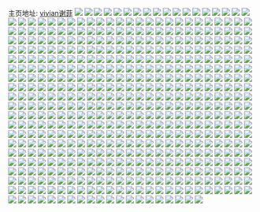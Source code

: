 主页地址: [vivian谢菲](https://weibo.com/u/1768147232) 
![](https://wx4.sinaimg.cn/mw2000/6963c920ly1h9ltvi2btfj22c02l6x6q.jpg) 
![](https://wx4.sinaimg.cn/mw2000/6963c920ly1h9ltvgjya7j22c02c01kz.jpg) 
![](https://wx4.sinaimg.cn/mw2000/6963c920ly1h9kota6evtj21o027znpe.jpg) 
![](https://wx4.sinaimg.cn/mw2000/6963c920ly1h9kotvakqnj227w27w1ky.jpg) 
![](https://wx4.sinaimg.cn/mw2000/6963c920ly1h9kotlolnrj21me25vkjm.jpg) 
![](https://wx4.sinaimg.cn/mw2000/6963c920ly1h9kou3wlssj22c0340npe.jpg) 
![](https://wx4.sinaimg.cn/mw2000/6963c920ly1h9kot5u2n7j21o027zhdu.jpg) 
![](https://wx4.sinaimg.cn/mw2000/6963c920ly1h9kou2mlwbj20wi16kx6p.jpg) 
![](https://wx4.sinaimg.cn/mw2000/6963c920ly1h9jjty218bj2280280npf.jpg) 
![](https://wx4.sinaimg.cn/mw2000/6963c920ly1h9jju2vnmxj22802801kz.jpg) 
![](https://wx4.sinaimg.cn/mw2000/6963c920ly1h9gd6917wij21o0280npd.jpg) 
![](https://wx4.sinaimg.cn/mw2000/6963c920ly1h9gd6f0slvj2340340x6q.jpg) 
![](https://wx4.sinaimg.cn/mw2000/6963c920ly1h9gd5q8z82j21s035su10.jpg) 
![](https://wx4.sinaimg.cn/mw2000/6963c920ly1h87t7ij25vj21o01o04qq.jpg) 
![](https://wx4.sinaimg.cn/mw2000/6963c920ly1h877b9wvaxj21o02804qr.jpg) 
![](https://wx4.sinaimg.cn/mw2000/6963c920ly1h877bb6d9vj21o01o04qq.jpg) 
![](https://wx4.sinaimg.cn/mw2000/6963c920ly1h87790lf2aj21o0280x6q.jpg) 
![](https://wx4.sinaimg.cn/mw2000/6963c920ly1h877b81addj21o0280qv6.jpg) 
![](https://wx4.sinaimg.cn/mw2000/6963c920ly1h87774v87tj22c02wsnpd.jpg) 
![](https://wx4.sinaimg.cn/mw2000/6963c920ly1h877772tqvj221x2qkx6r.jpg) 
![](https://wx4.sinaimg.cn/mw2000/6963c920ly1h7ywwv225ej22b432thdx.jpg) 
![](https://wx4.sinaimg.cn/mw2000/6963c920ly1h7ywwnivhcj23402c0qv5.jpg) 
![](https://wx4.sinaimg.cn/mw2000/6963c920ly1h7ywwmgf4gj21nt27snpe.jpg) 
![](https://wx4.sinaimg.cn/mw2000/6963c920ly1h7yww69jemj21o0280e82.jpg) 
![](https://wx4.sinaimg.cn/mw2000/6963c920ly1h7z2cg1vdmj21jo234hdu.jpg) 
![](https://wx4.sinaimg.cn/mw2000/6963c920ly1h7ywwy8rkjj22c0340b2d.jpg) 
![](https://wx4.sinaimg.cn/mw2000/6963c920ly1h7xoj4241cj22c0340kjo.jpg) 
![](https://wx4.sinaimg.cn/mw2000/6963c920ly1h7xoj9vbbpj215r15r7wh.jpg) 
![](https://wx4.sinaimg.cn/mw2000/6963c920ly1h7xoitg8jzj224836ce82.jpg) 
![](https://wx4.sinaimg.cn/mw2000/6963c920ly1h7pjbr5ahbj22c0340x6r.jpg) 
![](https://wx4.sinaimg.cn/mw2000/6963c920ly1h7pjbvp5eyj21o0280e82.jpg) 
![](https://wx4.sinaimg.cn/mw2000/6963c920ly1h7pjc6k80qj22c0340x6q.jpg) 
![](https://wx4.sinaimg.cn/mw2000/6963c920ly1h7pjbpqyyij21o0280npe.jpg) 
![](https://wx4.sinaimg.cn/mw2000/6963c920ly1h7pjbt5cmmj21h41ytkjm.jpg) 
![](https://wx4.sinaimg.cn/mw2000/6963c920ly1h7pjc4kwq4j21o0280npe.jpg) 
![](https://wx4.sinaimg.cn/mw2000/6963c920ly1h7p7qv3jp0j22c03401l4.jpg) 
![](https://wx4.sinaimg.cn/mw2000/6963c920ly1h7kzpdvpehj21ig2214qr.jpg) 
![](https://wx4.sinaimg.cn/mw2000/6963c920ly1h7kzp7ojp3j21o02801kz.jpg) 
![](https://wx4.sinaimg.cn/mw2000/6963c920ly1h7kzplx97xj22c03407wl.jpg) 
![](https://wx4.sinaimg.cn/mw2000/6963c920ly1h7dwhyfx8qj22c0340qv5.jpg) 
![](https://wx4.sinaimg.cn/mw2000/6963c920ly1h7bswo14b4j21o02i0e83.jpg) 
![](https://wx4.sinaimg.cn/mw2000/6963c920ly1h7bswv14ovj23403407ik.jpg) 
![](https://wx4.sinaimg.cn/mw2000/6963c920ly1h7bswisyqrj21o02i0qv7.jpg) 
![](https://wx4.sinaimg.cn/mw2000/6963c920ly1h7a9txv4wgj21o02i01ky.jpg) 
![](https://wx4.sinaimg.cn/mw2000/6963c920ly1h6wxjtddnlj222h2rbu10.jpg) 
![](https://wx4.sinaimg.cn/mw2000/6963c920ly1h6u8ehoyouj22c0340b2c.jpg) 
![](https://wx4.sinaimg.cn/mw2000/6963c920ly1h6pjp2towcj20wi16ggph.jpg) 
![](https://wx4.sinaimg.cn/mw2000/6963c920ly1h6oekymf5fj21o02807wi.jpg) 
![](https://wx4.sinaimg.cn/mw2000/6963c920ly1h6nceeowamj21o02804iu.jpg) 
![](https://wx4.sinaimg.cn/mw2000/6963c920ly1h6dx18dyemj21x21x2kjm.jpg) 
![](https://wx4.sinaimg.cn/mw2000/6963c920ly1h6d3csn59gj21o02i0x6q.jpg) 
![](https://wx4.sinaimg.cn/mw2000/6963c920ly1h6d3cxspwjj21o0280kjm.jpg) 
![](https://wx4.sinaimg.cn/mw2000/6963c920ly1h6d3cixmwnj21z51z5hdu.jpg) 
![](https://wx4.sinaimg.cn/mw2000/6963c920ly1h63i3ulnw5j21pc1pc4qr.jpg) 
![](https://wx4.sinaimg.cn/mw2000/6963c920ly1h61mhsjll3j22c02c04qr.jpg) 
![](https://wx4.sinaimg.cn/mw2000/6963c920ly1h61mhu4h45j20wi0wbq9n.jpg) 
![](https://wx4.sinaimg.cn/mw2000/6963c920ly1h5tbk16k48j2340340kjm.jpg) 
![](https://wx4.sinaimg.cn/mw2000/6963c920ly1h5q5xona2yj22c02c0x6p.jpg) 
![](https://wx4.sinaimg.cn/mw2000/6963c920ly1h5oiullvrhj223r23rkjl.jpg) 
![](https://wx4.sinaimg.cn/mw2000/6963c920ly1h5llgdev6pj22xj2xj4qr.jpg) 
![](https://wx4.sinaimg.cn/mw2000/6963c920ly1h5ccv2fmkkj21711714qp.jpg) 
![](https://wx4.sinaimg.cn/mw2000/6963c920ly1h5ccdwb5rsj21ku1ku1kx.jpg) 
![](https://wx4.sinaimg.cn/mw2000/6963c920ly1h5ccdwni6rj212t12t794.jpg) 
![](https://wx4.sinaimg.cn/mw2000/6963c920ly1h5ccdvjxw6j21lf1lfb29.jpg) 
![](https://wx4.sinaimg.cn/mw2000/6963c920ly1h551zhu67vj22os2os4qr.jpg) 
![](https://wx4.sinaimg.cn/mw2000/6963c920ly1h551zrowthj23403404qr.jpg) 
![](https://wx4.sinaimg.cn/mw2000/6963c920ly1h551zjb4aij232k32knpd.jpg) 
![](https://wx4.sinaimg.cn/mw2000/6963c920ly1h5520binvjj2340340hdv.jpg) 
![](https://wx4.sinaimg.cn/mw2000/6963c920ly1h551znckz3j2340340qv7.jpg) 
![](https://wx4.sinaimg.cn/mw2000/6963c920ly1h55205fjggj23403401kz.jpg) 
![](https://wx4.sinaimg.cn/mw2000/6963c920ly1h53u8n95xaj232h32h4qq.jpg) 
![](https://wx4.sinaimg.cn/mw2000/6963c920ly1h4y5z3dzf4j22c02c07wh.jpg) 
![](https://wx4.sinaimg.cn/mw2000/6963c920ly1h4y5z2rhz5j22um2umhdt.jpg) 
![](https://wx4.sinaimg.cn/mw2000/6963c920ly1h4y5z3y5rkj229v29v1kx.jpg) 
![](https://wx4.sinaimg.cn/mw2000/6963c920ly1h4y0rc983bj22c02c0u0x.jpg) 
![](https://wx4.sinaimg.cn/mw2000/6963c920ly1h4y0r1bxdcj21901o0h8t.jpg) 
![](https://wx4.sinaimg.cn/mw2000/6963c920ly1h4wyax7xiaj232m32mkjo.jpg) 
![](https://wx4.sinaimg.cn/mw2000/6963c920ly1h4sp1g0q7vj2340340hdu.jpg) 
![](https://wx4.sinaimg.cn/mw2000/6963c920ly1h4qw9k33hgj20wi16ne81.jpg) 
![](https://wx4.sinaimg.cn/mw2000/6963c920ly1h4nla97npnj21o0280b2b.jpg) 
![](https://wx4.sinaimg.cn/mw2000/6963c920ly1h4nlaawg4bj22c52c5npe.jpg) 
![](https://wx4.sinaimg.cn/mw2000/6963c920ly1h4mwkunptbj21o0280e82.jpg) 
![](https://wx4.sinaimg.cn/mw2000/6963c920ly1h4mwkwd2j9j21o0280qv6.jpg) 
![](https://wx4.sinaimg.cn/mw2000/6963c920ly1h4mwktc7plj21o0280qv5.jpg) 
![](https://wx4.sinaimg.cn/mw2000/6963c920ly1h4mwl1c8mgj23402c01kz.jpg) 
![](https://wx4.sinaimg.cn/mw2000/6963c920ly1h4mwl2shm2j22c0340kjn.jpg) 
![](https://wx4.sinaimg.cn/mw2000/6963c920ly1h4mwkxh4iij23402c07wk.jpg) 
![](https://wx4.sinaimg.cn/mw2000/6963c920ly1h4mwl0eig5j21km23g4qp.jpg) 
![](https://wx4.sinaimg.cn/mw2000/6963c920ly1h4mwkyzgb0j21nj27eqv6.jpg) 
![](https://wx4.sinaimg.cn/mw2000/6963c920ly1h4mwl557srj21o026iqv5.jpg) 
![](https://wx4.sinaimg.cn/mw2000/6963c920ly1h4j3dldhk1j21o0280x6p.jpg) 
![](https://wx4.sinaimg.cn/mw2000/6963c920ly1h4gt6i7cwwj21o0280kjl.jpg) 
![](https://wx4.sinaimg.cn/mw2000/6963c920ly1h4fz81xkasj2280280kjl.jpg) 
![](https://wx4.sinaimg.cn/mw2000/6963c920ly1h4fe7c0m4oj22wn2wn1l0.jpg) 
![](https://wx4.sinaimg.cn/mw2000/6963c920ly1h4ceb34zq2j21o02804qr.jpg) 
![](https://wx4.sinaimg.cn/mw2000/6963c920ly1h4ceb6rqvrj21o0280npf.jpg) 
![](https://wx4.sinaimg.cn/mw2000/6963c920ly1h4ceb9p45uj21o0280npe.jpg) 
![](https://wx4.sinaimg.cn/mw2000/6963c920ly1h4cebf8x2ij222v1o01kz.jpg) 
![](https://wx4.sinaimg.cn/mw2000/6963c920ly1h4ceazgyyfj21o01v5b2a.jpg) 
![](https://wx4.sinaimg.cn/mw2000/6963c920ly1h4cebczkahj22c02c0npe.jpg) 
![](https://wx4.sinaimg.cn/mw2000/6963c920ly1h3y668fjgyj22c02c0hdu.jpg) 
![](https://wx4.sinaimg.cn/mw2000/6963c920ly1h3uo5y67j5j21o02i0qv5.jpg) 
![](https://wx4.sinaimg.cn/mw2000/6963c920ly1h3r3quqgo6j20wi0w6wvp.jpg) 
![](https://wx4.sinaimg.cn/mw2000/6963c920ly1h3lg2zg588j2280280hdu.jpg) 
![](https://wx4.sinaimg.cn/mw2000/6963c920ly1h3gw2f9s1hj21o0280hdu.jpg) 
![](https://wx4.sinaimg.cn/mw2000/6963c920ly1h3gw2ecygij21o0280kjl.jpg) 
![](https://wx4.sinaimg.cn/mw2000/6963c920ly1h3gw2fufkej226b1mqu0x.jpg) 
![](https://wx4.sinaimg.cn/mw2000/6963c920ly1h3gw2h5or8j21ct1ct7wi.jpg) 
![](https://wx4.sinaimg.cn/mw2000/6963c920ly1h3ek6iwmt9j2280280hdu.jpg) 
![](https://wx4.sinaimg.cn/mw2000/6963c920ly1h2xaau065dj20u00u0n59.jpg) 
![](https://wx4.sinaimg.cn/mw2000/6963c920ly1h2w7ypfhjxj2271271hdv.jpg) 
![](https://wx4.sinaimg.cn/mw2000/6963c920ly1h2showo31tj218q1xyx6p.jpg) 
![](https://wx4.sinaimg.cn/mw2000/6963c920ly1h2p421kbqij22w02w0u0z.jpg) 
![](https://wx4.sinaimg.cn/mw2000/6963c920ly1h2hc92rncvj225b25bhdu.jpg) 
![](https://wx4.sinaimg.cn/mw2000/6963c920ly1h2hc91owd3j21o01o07wi.jpg) 
![](https://wx4.sinaimg.cn/mw2000/6963c920ly1h2a1ftbmhxj20u0140h24.jpg) 
![](https://wx4.sinaimg.cn/mw2000/6963c920ly1h29dd7239qj20wi0whh7t.jpg) 
![](https://wx4.sinaimg.cn/mw2000/6963c920ly1h29dd7pc9lj21o01o0npd.jpg) 
![](https://wx4.sinaimg.cn/mw2000/6963c920ly1h27z3j2hlkj22kx2kx4qs.jpg) 
![](https://wx4.sinaimg.cn/mw2000/6963c920ly1h23dmgi16dj21vf2hwu0y.jpg) 
![](https://wx4.sinaimg.cn/mw2000/6963c920ly1h1itfyzghhj22c02c01kz.jpg) 
![](https://wx4.sinaimg.cn/mw2000/6963c920ly1h1gkk3kwwrj22c02c0qv6.jpg) 
![](https://wx4.sinaimg.cn/mw2000/6963c920ly1h1gkk50rw2j22c02c04qs.jpg) 
![](https://wx4.sinaimg.cn/mw2000/6963c920ly1h1eww221zoj21o0280qv6.jpg) 
![](https://wx4.sinaimg.cn/mw2000/6963c920ly1h1eww3j891j21o0280qv6.jpg) 
![](https://wx4.sinaimg.cn/mw2000/6963c920ly1h1eww1b7vaj21o0280qv6.jpg) 
![](https://wx4.sinaimg.cn/mw2000/6963c920ly1h1ckts6yqzj22c02c01ky.jpg) 
![](https://wx4.sinaimg.cn/mw2000/6963c920ly1h1cia4aiclj22c02c0kjm.jpg) 
![](https://wx4.sinaimg.cn/mw2000/6963c920ly1h1cia50cntj22c02c0e82.jpg) 
![](https://wx4.sinaimg.cn/mw2000/6963c920ly1h19jdyuqo7j22io1w0npd.jpg) 
![](https://wx4.sinaimg.cn/mw2000/6963c920ly1h0tunk81ilj20wi0l9dsv.jpg) 
![](https://wx4.sinaimg.cn/mw2000/6963c920ly1h0qmd1igiij22bv2bvx6q.jpg) 
![](https://wx4.sinaimg.cn/mw2000/6963c920ly1h0qmd03wdbj21o01o0e81.jpg) 
![](https://wx4.sinaimg.cn/mw2000/6963c920ly1h0onqfjm06j22bc3h0hdx.jpg) 
![](https://wx4.sinaimg.cn/mw2000/6963c920ly1h0onqfza7kj20wi0wbn8t.jpg) 
![](https://wx4.sinaimg.cn/mw2000/6963c920ly1h0onqdpz6oj22c02c0b2a.jpg) 
![](https://wx4.sinaimg.cn/mw2000/6963c920ly1h0irp4jx9fj20wi15n4b8.jpg) 
![](https://wx4.sinaimg.cn/mw2000/6963c920ly1h0f8kjx7oqj21vz2iohdv.jpg) 
![](https://wx4.sinaimg.cn/mw2000/6963c920ly1h0biiyhslzj22io2iohdu.jpg) 
![](https://wx4.sinaimg.cn/mw2000/6963c920ly1h0biixot7bj20wi0z6456.jpg) 
![](https://wx4.sinaimg.cn/mw2000/6963c920ly1h015wlgkaoj21o01o01ky.jpg) 
![](https://wx4.sinaimg.cn/mw2000/6963c920ly1gzu17yqw4cj20wi16nq91.jpg) 
![](https://wx4.sinaimg.cn/mw2000/6963c920ly1gzlf62eud7j21901o0kjl.jpg) 
![](https://wx4.sinaimg.cn/mw2000/6963c920ly1gzjs63msk5j21o01o0qv5.jpg) 
![](https://wx4.sinaimg.cn/mw2000/6963c920ly1gzhoiad166j21o01o0b2a.jpg) 
![](https://wx4.sinaimg.cn/mw2000/6963c920ly1gzhoi93tbrj21o01o0x6q.jpg) 
![](https://wx4.sinaimg.cn/mw2000/6963c920ly1gzdyxgidq3j20v1177tpa.jpg) 
![](https://wx4.sinaimg.cn/mw2000/6963c920ly1gzcwlpit55j22bx2bx7wj.jpg) 
![](https://wx4.sinaimg.cn/mw2000/6963c920ly1gz8ivnnfi8j22c02c0qv6.jpg) 
![](https://wx4.sinaimg.cn/mw2000/6963c920ly1gz4qswnhurj22c02c0npf.jpg) 
![](https://wx4.sinaimg.cn/mw2000/6963c920ly1gz4qt10k6xj22c02c04qr.jpg) 
![](https://wx4.sinaimg.cn/mw2000/6963c920ly1gz4kk4kcraj20wh0vnjxw.jpg) 
![](https://wx4.sinaimg.cn/mw2000/6963c920ly1gz26sszej5j20wi0vy79d.jpg) 
![](https://wx4.sinaimg.cn/mw2000/6963c920ly1gz26t7zxc6j20wi16sapz.jpg) 
![](https://wx4.sinaimg.cn/mw2000/6963c920ly1gz26ste0ooj20wi0vtq7x.jpg) 
![](https://wx4.sinaimg.cn/mw2000/6963c920ly1gxxos6qp73j2280280kjm.jpg) 
![](https://wx4.sinaimg.cn/mw2000/6963c920ly1gxuyl7c8tgj21o0280kjm.jpg) 
![](https://wx4.sinaimg.cn/mw2000/6963c920ly1gxq6m159g4j21o0280qv5.jpg) 
![](https://wx4.sinaimg.cn/mw2000/6963c920ly1gxq6m3o89jj21o02804qq.jpg) 
![](https://wx4.sinaimg.cn/mw2000/6963c920ly1gxq6m1ljqlj21ie27zhdt.jpg) 
![](https://wx4.sinaimg.cn/mw2000/6963c920ly1gxq6m0lcraj21o0280b2a.jpg) 
![](https://wx4.sinaimg.cn/mw2000/6963c920ly1gxq6m28to4j2280280u0z.jpg) 
![](https://wx4.sinaimg.cn/mw2000/6963c920ly1gxq6m2xrd2j21kh1v5x6p.jpg) 
![](https://wx4.sinaimg.cn/mw2000/6963c920ly1gxpxnmz65mj224k24kqv6.jpg) 
![](https://wx4.sinaimg.cn/mw2000/6963c920ly1gxef6ky7xzj21o0280u0x.jpg) 
![](https://wx4.sinaimg.cn/mw2000/6963c920ly1gxda75uw9wj21o01o01kz.jpg) 
![](https://wx4.sinaimg.cn/mw2000/6963c920ly1gxd78i0tjzj22io2ionpf.jpg) 
![](https://wx4.sinaimg.cn/mw2000/6963c920ly1gxb8czb0atj21o01o0b2a.jpg) 
![](https://wx4.sinaimg.cn/mw2000/6963c920ly1gx1pauqjeyj22by2byhdu.jpg) 
![](https://wx4.sinaimg.cn/mw2000/6963c920ly1gwz6zeu235j21o01o0qv5.jpg) 
![](https://wx4.sinaimg.cn/mw2000/6963c920ly1gwxxazkguij22bc2bc7wj.jpg) 
![](https://wx4.sinaimg.cn/mw2000/6963c920ly1gwx0qgqi3ij21w02io7wj.jpg) 
![](https://wx4.sinaimg.cn/mw2000/6963c920ly1gwse3xtgfwj225a25au0x.jpg) 
![](https://wx4.sinaimg.cn/mw2000/6963c920ly1gwr9gm0bx5j21o01o0e82.jpg) 
![](https://wx4.sinaimg.cn/mw2000/6963c920ly1gwk8erd72aj21o0280b29.jpg) 
![](https://wx4.sinaimg.cn/mw2000/6963c920ly1gwi5bm8xnij2280280b2a.jpg) 
![](https://wx4.sinaimg.cn/mw2000/6963c920ly1gwi5bobvdbj21h124dhdb.jpg) 
![](https://wx4.sinaimg.cn/mw2000/6963c920ly1gwi5aw09kyj2280280npe.jpg) 
![](https://wx4.sinaimg.cn/mw2000/6963c920ly1gwi5bj7vw5j21o01o01ky.jpg) 
![](https://wx4.sinaimg.cn/mw2000/6963c920ly1gwi5b5hc3oj20wi17cay3.jpg) 
![](https://wx4.sinaimg.cn/mw2000/6963c920ly1gwi5a2mzguj21o20xstl6.jpg) 
![](https://wx4.sinaimg.cn/mw2000/6963c920ly1gwi3cyvttaj21nz1nzqv5.jpg) 
![](https://wx4.sinaimg.cn/mw2000/6963c920ly1gw7j12tdbrj21o01o07wh.jpg) 
![](https://wx4.sinaimg.cn/mw2000/6963c920ly1gvz8oesmzrj22bc2bc7wi.jpg) 
![](https://wx4.sinaimg.cn/mw2000/6963c920ly1gvyia9o8moj22c02c0qv7.jpg) 
![](https://wx4.sinaimg.cn/mw2000/6963c920ly1gvw6kny6wpj22062io4qq.jpg) 
![](https://wx4.sinaimg.cn/mw2000/001VEXRKly1gvp8xznzvqj61o02i0qv602.jpg) 
![](https://wx4.sinaimg.cn/mw2000/001VEXRKly1guzla7wtmij61o0280qv502.jpg) 
![](https://wx4.sinaimg.cn/mw2000/001VEXRKly1guodv0r4k7j62io2io7wi02.jpg) 
![](https://wx4.sinaimg.cn/mw2000/001VEXRKly1guodv18qunj60wi0yd4a602.jpg) 
![](https://wx4.sinaimg.cn/mw2000/001VEXRKly1guhhe3o5tij61jk1jkqtt02.jpg) 
![](https://wx4.sinaimg.cn/mw2000/001VEXRKly1guhhea5ayij62io2iokjl02.jpg) 
![](https://wx4.sinaimg.cn/mw2000/001VEXRKly1guhhe2y5xkj62io2iox6p02.jpg) 
![](https://wx4.sinaimg.cn/mw2000/001VEXRKly1guhhec2w0jj62io2iokjm02.jpg) 
![](https://wx4.sinaimg.cn/mw2000/001VEXRKly1guhhe1bm8oj62c02c01ky02.jpg) 
![](https://wx4.sinaimg.cn/mw2000/001VEXRKly1guhhe5nahij62io2io7wi02.jpg) 
![](https://wx4.sinaimg.cn/mw2000/001VEXRKly1guhhe8vbobj62io2iokjl02.jpg) 
![](https://wx4.sinaimg.cn/mw2000/001VEXRKly1guhhe7rl62j62io2io1ky02.jpg) 
![](https://wx4.sinaimg.cn/mw2000/001VEXRKly1guhhdzt6uyj62io2ioe8202.jpg) 
![](https://wx4.sinaimg.cn/mw2000/001VEXRKly1guem5y8d22j61jk1jk1kx02.jpg) 
![](https://wx4.sinaimg.cn/mw2000/001VEXRKly1guem5ymktnj61jk1jkqt802.jpg) 
![](https://wx4.sinaimg.cn/mw2000/001VEXRKly1guem5z2c6ij61jk1jkx0t02.jpg) 
![](https://wx4.sinaimg.cn/mw2000/001VEXRKly1guem62ago0j62io2io7wi02.jpg) 
![](https://wx4.sinaimg.cn/mw2000/001VEXRKly1guem5zvgibj62io2iou0x02.jpg) 
![](https://wx4.sinaimg.cn/mw2000/001VEXRKly1guem5xnnjaj61jk1jk1kx02.jpg) 
![](https://wx4.sinaimg.cn/mw2000/001VEXRKly1guem61cnj9j61jk1jkkib02.jpg) 
![](https://wx4.sinaimg.cn/mw2000/001VEXRKly1guem5x5k1tj61jk1jkdz002.jpg) 
![](https://wx4.sinaimg.cn/mw2000/001VEXRKly1guem60j2wbj62io2iou0x02.jpg) 
![](https://wx4.sinaimg.cn/mw2000/001VEXRKly1gudtnljedaj62io2iokjl02.jpg) 
![](https://wx4.sinaimg.cn/mw2000/001VEXRKly1gudtnuqj47j62io2iob2902.jpg) 
![](https://wx4.sinaimg.cn/mw2000/001VEXRKly1gudtnth2z5j62io2io7wi02.jpg) 
![](https://wx4.sinaimg.cn/mw2000/001VEXRKly1gudtnn327bj62io2io4qq02.jpg) 
![](https://wx4.sinaimg.cn/mw2000/001VEXRKly1gudtt8ne4dj62io2ionpd02.jpg) 
![](https://wx4.sinaimg.cn/mw2000/001VEXRKly1gudtnou85xj62io2io7wi02.jpg) 
![](https://wx4.sinaimg.cn/mw2000/001VEXRKgy1gucy1ombmrj62io2io7wi02.jpg) 
![](https://wx4.sinaimg.cn/mw2000/001VEXRKgy1gucy1n0bd0j62io2io1ky02.jpg) 
![](https://wx4.sinaimg.cn/mw2000/001VEXRKgy1gucy1to6etj62io2io7wi02.jpg) 
![](https://wx4.sinaimg.cn/mw2000/001VEXRKgy1gucy1rlof4j62io2io1ky02.jpg) 
![](https://wx4.sinaimg.cn/mw2000/001VEXRKgy1gucy1q8y7nj62io2ioe8202.jpg) 
![](https://wx4.sinaimg.cn/mw2000/001VEXRKgy1gucy1vc7j2j62io2io1kz02.jpg) 
![](https://wx4.sinaimg.cn/mw2000/001VEXRKgy1gucga7l6v1j62io2ioqv602.jpg) 
![](https://wx4.sinaimg.cn/mw2000/001VEXRKgy1gucg9r1we6j62io2ioqv702.jpg) 
![](https://wx4.sinaimg.cn/mw2000/001VEXRKgy1gucg9xbxpjj62io2iob2b02.jpg) 
![](https://wx4.sinaimg.cn/mw2000/001VEXRKgy1gucga2kvorj62io2io4qq02.jpg) 
![](https://wx4.sinaimg.cn/mw2000/001VEXRKgy1gucga0ra7qj62io2iob2b02.jpg) 
![](https://wx4.sinaimg.cn/mw2000/001VEXRKgy1gucga44xeuj62io2io7wi02.jpg) 
![](https://wx4.sinaimg.cn/mw2000/001VEXRKgy1gucg9nrf6yj62io2iox6p02.jpg) 
![](https://wx4.sinaimg.cn/mw2000/001VEXRKgy1gucga5afuwj61jk1jk7wh02.jpg) 
![](https://wx4.sinaimg.cn/mw2000/001VEXRKgy1gucga5up3lj61jk1jk1ao02.jpg) 
![](https://wx4.sinaimg.cn/mw2000/001VEXRKgy1gucga9d6cnj62io2ioqv602.jpg) 
![](https://wx4.sinaimg.cn/mw2000/001VEXRKgy1gucg9u8ex2j62io2ioe8202.jpg) 
![](https://wx4.sinaimg.cn/mw2000/001VEXRKgy1guaaalzpr3j62io2iob2b02.jpg) 
![](https://wx4.sinaimg.cn/mw2000/001VEXRKgy1guaaaesw5gj60u00u0dqu02.jpg) 
![](https://wx4.sinaimg.cn/mw2000/001VEXRKgy1guaaahmh8ej62c02c01kz02.jpg) 
![](https://wx4.sinaimg.cn/mw2000/001VEXRKgy1guaaajaqouj61o0280x6p02.jpg) 
![](https://wx4.sinaimg.cn/mw2000/001VEXRKgy1gu9chy43l4j62io2iokjn02.jpg) 
![](https://wx4.sinaimg.cn/mw2000/001VEXRKgy1gu9cmcng12j62io2io7wj02.jpg) 
![](https://wx4.sinaimg.cn/mw2000/001VEXRKgy1gu9ci4gexsj62io2iob2c02.jpg) 
![](https://wx4.sinaimg.cn/mw2000/001VEXRKgy1gu9chj7xqxj60u00u0gyi02.jpg) 
![](https://wx4.sinaimg.cn/mw2000/001VEXRKgy1gu9chnc3rsj60tz0tzdsl02.jpg) 
![](https://wx4.sinaimg.cn/mw2000/001VEXRKgy1gu9ci0jt4hj60tt0ttncr02.jpg) 
![](https://wx4.sinaimg.cn/mw2000/001VEXRKgy1gu9choj5zpj61jk1jkh8402.jpg) 
![](https://wx4.sinaimg.cn/mw2000/001VEXRKgy1gu9chmevz1j61jk1jk4qp02.jpg) 
![](https://wx4.sinaimg.cn/mw2000/001VEXRKgy1gu9chigrh9j61jk1jk4qp02.jpg) 
![](https://wx4.sinaimg.cn/mw2000/001VEXRKgy1gu9chs8cvrj60u00u0ang02.jpg) 
![](https://wx4.sinaimg.cn/mw2000/001VEXRKgy1gu9chpxjrej61jk1jkx5002.jpg) 
![](https://wx4.sinaimg.cn/mw2000/001VEXRKgy1gu9chk4g0dj61jk1jk1kx02.jpg) 
![](https://wx4.sinaimg.cn/mw2000/001VEXRKgy1gu9chrj8y4j61jk1jk1kx02.jpg) 
![](https://wx4.sinaimg.cn/mw2000/001VEXRKgy1gu9ci9dygvj62c02c0x6q02.jpg) 
![](https://wx4.sinaimg.cn/mw2000/001VEXRKgy1gu9chzukinj62bz2bzx6p02.jpg) 
![](https://wx4.sinaimg.cn/mw2000/001VEXRKgy1gu9cjb3zr9j62c02c0qv602.jpg) 
![](https://wx4.sinaimg.cn/mw2000/001VEXRKgy1gu9cjczu9mj60u00u0apl02.jpg) 
![](https://wx4.sinaimg.cn/mw2000/001VEXRKgy1gu9cm7jy7wj60u00u0nbg02.jpg) 
![](https://wx4.sinaimg.cn/mw2000/001VEXRKgy1gu6yh859pwj60tt0ttnbx02.jpg) 
![](https://wx4.sinaimg.cn/mw2000/001VEXRKgy1gu6ygbiw2nj62io2iou0z02.jpg) 
![](https://wx4.sinaimg.cn/mw2000/001VEXRKgy1gu6yfir58ej62ey2eye8202.jpg) 
![](https://wx4.sinaimg.cn/mw2000/001VEXRKgy1gu6yfgblvej60u00u016c02.jpg) 
![](https://wx4.sinaimg.cn/mw2000/001VEXRKgy1gu6yhq3ar4j62io2io7wj02.jpg) 
![](https://wx4.sinaimg.cn/mw2000/001VEXRKgy1gu6ygc89jtj60u00u0k4l02.jpg) 
![](https://wx4.sinaimg.cn/mw2000/001VEXRKgy1gu6yge9vhij60u00u0qgt02.jpg) 
![](https://wx4.sinaimg.cn/mw2000/001VEXRKgy1gu6yhmetjfj62dd2ddhdv02.jpg) 
![](https://wx4.sinaimg.cn/mw2000/001VEXRKgy1gu6yhe3acaj60tz0tzan202.jpg) 
![](https://wx4.sinaimg.cn/mw2000/001VEXRKgy1gu6ygho2owj62c02c0x6q02.jpg) 
![](https://wx4.sinaimg.cn/mw2000/001VEXRKgy1gu6ygk5cfhj62bz2bzqv602.jpg) 
![](https://wx4.sinaimg.cn/mw2000/001VEXRKgy1gu6ygo2ebyj62c02c04qr02.jpg) 
![](https://wx4.sinaimg.cn/mw2000/001VEXRKgy1gu6ygxk1ncj62bc2bcu0y02.jpg) 
![](https://wx4.sinaimg.cn/mw2000/001VEXRKgy1gu6ygt11iqj62bz2bzkjm02.jpg) 
![](https://wx4.sinaimg.cn/mw2000/001VEXRKgy1gu6yh1t764j62c02c04qq02.jpg) 
![](https://wx4.sinaimg.cn/mw2000/001VEXRKgy1gu6yh7jwkwj62c02c01kz02.jpg) 
![](https://wx4.sinaimg.cn/mw2000/001VEXRKgy1gu6yhczjpbj62c02c0qv602.jpg) 
![](https://wx4.sinaimg.cn/mw2000/001VEXRKgy1gu6yhgjo5yj60u00u07ic02.jpg) 
![](https://wx4.sinaimg.cn/mw2000/001VEXRKly1gu25rkq479j62io2io7wj02.jpg) 
![](https://wx4.sinaimg.cn/mw2000/001VEXRKly1gu25rsa2i1j62io2iob2b02.jpg) 
![](https://wx4.sinaimg.cn/mw2000/001VEXRKly1gu25rmi6qsj62io2io7wj02.jpg) 
![](https://wx4.sinaimg.cn/mw2000/001VEXRKly1gu25rqei90j62io2iob2b02.jpg) 
![](https://wx4.sinaimg.cn/mw2000/001VEXRKly1gu25ruf4tfj62io2iokjn02.jpg) 
![](https://wx4.sinaimg.cn/mw2000/001VEXRKly1gu25rokse1j62io2iokjn02.jpg) 
![](https://wx4.sinaimg.cn/mw2000/001VEXRKly1gu25rhv6z5j62io2iokjn02.jpg) 
![](https://wx4.sinaimg.cn/mw2000/001VEXRKly1gu25rippeij60yi0yialj02.jpg) 
![](https://wx4.sinaimg.cn/mw2000/001VEXRKly1gu25rw1qe1j62io2ioqv602.jpg) 
![](https://wx4.sinaimg.cn/mw2000/001VEXRKly1gu2hz0jijlj60u00u0wsk02.jpg) 
![](https://wx4.sinaimg.cn/mw2000/001VEXRKly1gu2hyyncbrj61jk1jk7uv02.jpg) 
![](https://wx4.sinaimg.cn/mw2000/001VEXRKly1gu2i61kgfdj61jk1jkb2902.jpg) 
![](https://wx4.sinaimg.cn/mw2000/001VEXRKly1gu2hyvgpf0j61jk1jkkjl02.jpg) 
![](https://wx4.sinaimg.cn/mw2000/001VEXRKly1gu2hyw66ayj60u00u0dye02.jpg) 
![](https://wx4.sinaimg.cn/mw2000/001VEXRKly1gu2hytxbvrj61jk1jkkjl02.jpg) 
![](https://wx4.sinaimg.cn/mw2000/001VEXRKly1gu2hyo0y50j60u00u0h4502.jpg) 
![](https://wx4.sinaimg.cn/mw2000/001VEXRKly1gu2hyn8wojj60u00u0dxl02.jpg) 
![](https://wx4.sinaimg.cn/mw2000/001VEXRKly1gu2hyoqb50j60u00u018u02.jpg) 
![](https://wx4.sinaimg.cn/mw2000/001VEXRKly1gu2hyslbjbj61jk1jk7wh02.jpg) 
![](https://wx4.sinaimg.cn/mw2000/001VEXRKly1gu2hyxd2b0j61jk1jke7x02.jpg) 
![](https://wx4.sinaimg.cn/mw2000/001VEXRKly1gu2hyrk2doj61jk1jk7wh02.jpg) 
![](https://wx4.sinaimg.cn/mw2000/001VEXRKly1gu2hyq7y1uj61jk1jkb2902.jpg) 
![](https://wx4.sinaimg.cn/mw2000/001VEXRKly1gu2hyzuzvpj61jk1jkttg02.jpg) 
![](https://wx4.sinaimg.cn/mw2000/001VEXRKly1gu2hymfnb1j61jk1jk4qp02.jpg) 
![](https://wx4.sinaimg.cn/mw2000/001VEXRKly1gtyp0yn4b6j60tq0tqh0k02.jpg) 
![](https://wx4.sinaimg.cn/mw2000/001VEXRKly1gtyp2kqzi0j61jl1jlqv502.jpg) 
![](https://wx4.sinaimg.cn/mw2000/001VEXRKly1gtyp1897isj62io2iohdw02.jpg) 
![](https://wx4.sinaimg.cn/mw2000/001VEXRKly1gtyp1335fhj62io2io7wi02.jpg) 
![](https://wx4.sinaimg.cn/mw2000/001VEXRKly1gtxqrrrzvuj6280280e8102.jpg) 
![](https://wx4.sinaimg.cn/mw2000/001VEXRKly1gtxqrmz7rtj6280280kjl02.jpg) 
![](https://wx4.sinaimg.cn/mw2000/001VEXRKly1gtxqrgzp5kj61z71z77wh02.jpg) 
![](https://wx4.sinaimg.cn/mw2000/001VEXRKly1gtxqt5jlz6j62802801ky02.jpg) 
![](https://wx4.sinaimg.cn/mw2000/001VEXRKly1gtxqs12dm6j62802801ky02.jpg) 
![](https://wx4.sinaimg.cn/mw2000/001VEXRKly1gtxqshhewaj6280280x6p02.jpg) 
![](https://wx4.sinaimg.cn/mw2000/001VEXRKly1gtxqszj2afj623s23s1ky02.jpg) 
![](https://wx4.sinaimg.cn/mw2000/001VEXRKly1gtxqs8siyjj6280280npd02.jpg) 
![](https://wx4.sinaimg.cn/mw2000/001VEXRKly1gtxqsn5ghtj6280280qv502.jpg) 
![](https://wx4.sinaimg.cn/mw2000/001VEXRKly1gtxqt81q4gj61qt1qt1kx02.jpg) 
![](https://wx4.sinaimg.cn/mw2000/001VEXRKly1gtxqraozn0j6280280npd02.jpg) 
![](https://wx4.sinaimg.cn/mw2000/001VEXRKly1gtxqsroywrj6280280npd02.jpg) 
![](https://wx4.sinaimg.cn/mw2000/001VEXRKly1gtxgkcvx5tj6280280b2a02.jpg) 
![](https://wx4.sinaimg.cn/mw2000/001VEXRKly1gtwjye8ar4j61jk1jke8102.jpg) 
![](https://wx4.sinaimg.cn/mw2000/001VEXRKly1gtwk1bgrv9j62io2iou0z02.jpg) 
![](https://wx4.sinaimg.cn/mw2000/001VEXRKly1gtwjyd4si7j61401401gw02.jpg) 
![](https://wx4.sinaimg.cn/mw2000/001VEXRKly1gtwjyfi90zj61jk1jke8102.jpg) 
![](https://wx4.sinaimg.cn/mw2000/001VEXRKly1gtwjy52aqxj62io2iou0y02.jpg) 
![](https://wx4.sinaimg.cn/mw2000/001VEXRKly1gtwjy33i97j61jk1jk4qp02.jpg) 
![](https://wx4.sinaimg.cn/mw2000/001VEXRKly1gtwjybaj4pj61jf1jf1kx02.jpg) 
![](https://wx4.sinaimg.cn/mw2000/001VEXRKly1gtwjy8zur3j62io2iob2b02.jpg) 
![](https://wx4.sinaimg.cn/mw2000/001VEXRKly1gtwjygriolj61jk222x6p02.jpg) 
![](https://wx4.sinaimg.cn/mw2000/001VEXRKgy1gttem5386bj62io2ioqv702.jpg) 
![](https://wx4.sinaimg.cn/mw2000/001VEXRKgy1gttem1jxg8j61jl1jlb2902.jpg) 
![](https://wx4.sinaimg.cn/mw2000/001VEXRKgy1gttem0dkn4j62io2iou0z02.jpg) 
![](https://wx4.sinaimg.cn/mw2000/001VEXRKgy1gttem840uxj62io2io1kz02.jpg) 
![](https://wx4.sinaimg.cn/mw2000/001VEXRKgy1gttem31cthj62io2io1kz02.jpg) 
![](https://wx4.sinaimg.cn/mw2000/001VEXRKgy1gttem9wv1nj62io2ionpf02.jpg) 
![](https://wx4.sinaimg.cn/mw2000/001VEXRKgy1gttemc0tatj62io2iox6r02.jpg) 
![](https://wx4.sinaimg.cn/mw2000/001VEXRKgy1gttemd4dj3j61jk1jkhdt02.jpg) 
![](https://wx4.sinaimg.cn/mw2000/001VEXRKgy1gttem6ddmnj62io2iokjm02.jpg) 
![](https://wx4.sinaimg.cn/mw2000/001VEXRKgy1gtss2csqgfj62c02c0npf02.jpg) 
![](https://wx4.sinaimg.cn/mw2000/001VEXRKgy1gts1qdwtwqj61jk1jkhdt02.jpg) 
![](https://wx4.sinaimg.cn/mw2000/001VEXRKgy1gtrs5r5nznj62bz2bzqv602.jpg) 
![](https://wx4.sinaimg.cn/mw2000/001VEXRKgy1gtrs5oftluj62c02c0e8202.jpg) 
![](https://wx4.sinaimg.cn/mw2000/001VEXRKgy1gtrs5mekluj62bz2bzx6q02.jpg) 
![](https://wx4.sinaimg.cn/mw2000/001VEXRKgy1gtrs5x6kqsj62bz2bz7wi02.jpg) 
![](https://wx4.sinaimg.cn/mw2000/001VEXRKgy1gtrs5tnlctj62c02c0u0y02.jpg) 
![](https://wx4.sinaimg.cn/mw2000/001VEXRKgy1gtrs5v1m1mj60ty0tytol02.jpg) 
![](https://wx4.sinaimg.cn/mw2000/001VEXRKgy1gtrrw3m4zej61jk1jk7wh02.jpg) 
![](https://wx4.sinaimg.cn/mw2000/001VEXRKgy1gtrrw6vu4nj61jk1jktx902.jpg) 
![](https://wx4.sinaimg.cn/mw2000/001VEXRKgy1gtrrw5ygrdj61jk1jkhdt02.jpg) 
![](https://wx4.sinaimg.cn/mw2000/001VEXRKgy1gtrrw2gkgmj61jk1jk7wh02.jpg) 
![](https://wx4.sinaimg.cn/mw2000/001VEXRKgy1gtrrwa82hej60u00u0k7t02.jpg) 
![](https://wx4.sinaimg.cn/mw2000/001VEXRKgy1gtrrw93wesj61jk1jknpd02.jpg) 
![](https://wx4.sinaimg.cn/mw2000/001VEXRKgy1gtrrw7m98vj60u00u0tmt02.jpg) 
![](https://wx4.sinaimg.cn/mw2000/001VEXRKgy1gtrrw9n6hkj60u00u0nam02.jpg) 
![](https://wx4.sinaimg.cn/mw2000/001VEXRKgy1gtrrwba146j61jk1jk7wh02.jpg) 
![](https://wx4.sinaimg.cn/mw2000/001VEXRKgy1gtrlunazp9j61jk1jk4qp02.jpg) 
![](https://wx4.sinaimg.cn/mw2000/001VEXRKgy1gtqcz84jcjj62bt2bte8302.jpg) 
![](https://wx4.sinaimg.cn/mw2000/001VEXRKly1gtpb19ssmsj61jk1jk7wi02.jpg) 
![](https://wx4.sinaimg.cn/mw2000/001VEXRKly1gtofrdn1aej60u00u0tru02.jpg) 
![](https://wx4.sinaimg.cn/mw2000/001VEXRKly1gtofrd6l3hj61jk1jk7wh02.jpg) 
![](https://wx4.sinaimg.cn/mw2000/001VEXRKly1gtofre43ayj61jk1jk7wh02.jpg) 
![](https://wx4.sinaimg.cn/mw2000/001VEXRKly1gtofrejs8pj60u00u0qlw02.jpg) 
![](https://wx4.sinaimg.cn/mw2000/001VEXRKly1gtofrf7b5lj60u00u01kx02.jpg) 
![](https://wx4.sinaimg.cn/mw2000/001VEXRKly1gtofrgqn9fj62c02c0kjn02.jpg) 
![](https://wx4.sinaimg.cn/mw2000/001VEXRKly1gtofrcn64vj60u00u0dur02.jpg) 
![](https://wx4.sinaimg.cn/mw2000/001VEXRKly1gtofrivongj61jl1jlqv502.jpg) 
![](https://wx4.sinaimg.cn/mw2000/001VEXRKly1gtofri3ptnj61jk1jk7wh02.jpg) 
![](https://wx4.sinaimg.cn/mw2000/001VEXRKly1gtofqg9vo4j62io2ioqv602.jpg) 
![](https://wx4.sinaimg.cn/mw2000/001VEXRKly1gtofqie61qj62io2io1kz02.jpg) 
![](https://wx4.sinaimg.cn/mw2000/001VEXRKly1gtofqjoildj62io2io7wi02.jpg) 
![](https://wx4.sinaimg.cn/mw2000/001VEXRKly1gtofqey9lzj60t00t0k9902.jpg) 
![](https://wx4.sinaimg.cn/mw2000/6963c920ly1gtgkqro8zfj20u00u07ok.jpg) 
![](https://wx4.sinaimg.cn/mw2000/6963c920ly1gtfwnnil4qj21jk1jknmj.jpg) 
![](https://wx4.sinaimg.cn/mw2000/6963c920ly1gtfwnn15q4j20u00u04qp.jpg) 
![](https://wx4.sinaimg.cn/mw2000/6963c920ly1gtbjyne50fj20u00u07t5.jpg) 
![](https://wx4.sinaimg.cn/mw2000/6963c920ly1gtahplc159j21jk1jk7wi.jpg) 
![](https://wx4.sinaimg.cn/mw2000/6963c920ly1gt82zv840ej20u00u0ndb.jpg) 
![](https://wx4.sinaimg.cn/mw2000/6963c920ly1gsx092suntj20u00u0wuz.jpg) 
![](https://wx4.sinaimg.cn/mw2000/6963c920ly1gsx0944wcyj20u00u0e33.jpg) 
![](https://wx4.sinaimg.cn/mw2000/6963c920ly1gsx094z1z9j20u00u01iq.jpg) 
![](https://wx4.sinaimg.cn/mw2000/6963c920ly1gsx0914m2nj22io2ioqv6.jpg) 
![](https://wx4.sinaimg.cn/mw2000/6963c920ly1gsw9jnc30hj21jk15oqv3.jpg) 
![](https://wx4.sinaimg.cn/mw2000/6963c920ly1gsvdl8uuqzj20u00u0tkv.jpg) 
![](https://wx4.sinaimg.cn/mw2000/6963c920ly1gsuo0j5iyij20u00u0k4i.jpg) 
![](https://wx4.sinaimg.cn/mw2000/6963c920ly1gsuo0jnx3kj20u00u0wsh.jpg) 
![](https://wx4.sinaimg.cn/mw2000/6963c920ly1gsuo0ipcukj20u00u0tru.jpg) 
![](https://wx4.sinaimg.cn/mw2000/6963c920ly1gsuo0k11cpj20u00u0wp7.jpg) 
![](https://wx4.sinaimg.cn/mw2000/6963c920ly1gstg5crg5dj20u00u0h48.jpg) 
![](https://wx4.sinaimg.cn/mw2000/6963c920ly1gsm8n3eohzj20u00u015b.jpg) 
![](https://wx4.sinaimg.cn/mw2000/6963c920ly1gskulxgh3bj20u00u0tla.jpg) 
![](https://wx4.sinaimg.cn/mw2000/6963c920ly1gsk8q3bm7xj20u00u0wr0.jpg) 
![](https://wx4.sinaimg.cn/mw2000/6963c920ly1gsb06nvi4oj21jk1jk7wh.jpg) 
![](https://wx4.sinaimg.cn/mw2000/6963c920ly1gs027hd39yj21jk1jknpd.jpg) 
![](https://wx4.sinaimg.cn/mw2000/6963c920ly1gs027cthd7j21jk1jke81.jpg) 
![](https://wx4.sinaimg.cn/mw2000/6963c920ly1grt99epxzfj21jk1jk4qp.jpg) 
![](https://wx4.sinaimg.cn/mw2000/001VEXRKly1grn9f6qesij615o1jknpd02.jpg) 
![](https://wx4.sinaimg.cn/mw2000/6963c920ly1grdd6v2cscj21o01o0npd.jpg) 
![](https://wx4.sinaimg.cn/mw2000/6963c920ly1gr6h3t6mr5j21o01o0npd.jpg) 
![](https://wx4.sinaimg.cn/mw2000/6963c920ly1gr6h3u51s7j21o01o0x6p.jpg) 
![](https://wx4.sinaimg.cn/mw2000/6963c920ly1gr2gpgjjw7j21l726s4qp.jpg) 
![](https://wx4.sinaimg.cn/mw2000/6963c920ly1gr2gpiip4oj21o02804qr.jpg) 
![](https://wx4.sinaimg.cn/mw2000/6963c920ly1gqmq9dsh1zj21o02801ky.jpg) 
![](https://wx4.sinaimg.cn/mw2000/6963c920ly1gqmq9g6rahj21w02ionpe.jpg) 
![](https://wx4.sinaimg.cn/mw2000/6963c920ly1gqmq9hqvpej20wi17ctys.jpg) 
![](https://wx4.sinaimg.cn/mw2000/6963c920ly1gqmq9ismexj21o0280b2a.jpg) 
![](https://wx4.sinaimg.cn/mw2000/6963c920ly1gqmq9mkitzj21o0280qv6.jpg) 
![](https://wx4.sinaimg.cn/mw2000/6963c920ly1gqmq9ja8tlj20wi17ckgw.jpg) 
![](https://wx4.sinaimg.cn/mw2000/6963c920ly1gqmq9krg59j21o01o01ky.jpg) 
![](https://wx4.sinaimg.cn/mw2000/6963c920ly1gqmq9nhcu2j21o01o0qv5.jpg) 
![](https://wx4.sinaimg.cn/mw2000/6963c920ly1gqmq9om61gj21o01o01ky.jpg) 
![](https://wx4.sinaimg.cn/mw2000/6963c920ly1gqi78vzd80j21o0280x6q.jpg) 
![](https://wx4.sinaimg.cn/mw2000/6963c920ly1gqi78x66tzj21o0280u0y.jpg) 
![](https://wx4.sinaimg.cn/mw2000/6963c920ly1gqi78ttd9sj21o0280u0y.jpg) 
![](https://wx4.sinaimg.cn/mw2000/6963c920ly1gqb1cubajrj22802801kt.jpg) 
![](https://wx4.sinaimg.cn/mw2000/6963c920ly1gqb1cqzx1jj21o01o0kjl.jpg) 
![](https://wx4.sinaimg.cn/mw2000/6963c920ly1gqb1csit13j20wi15uaps.jpg) 
![](https://wx4.sinaimg.cn/mw2000/6963c920ly1gqb1cww4qtj22801o0npd.jpg) 
![](https://wx4.sinaimg.cn/mw2000/6963c920ly1gqb1cp3owaj21o01o0qv5.jpg) 
![](https://wx4.sinaimg.cn/mw2000/6963c920ly1gqb1cl9si2j21o0280kjl.jpg) 
![](https://wx4.sinaimg.cn/mw2000/6963c920ly1gq8wmkhdlvj21o01o04qq.jpg) 
![](https://wx4.sinaimg.cn/mw2000/6963c920ly1gq8wmn6tn6j21o01o0x6p.jpg) 
![](https://wx4.sinaimg.cn/mw2000/6963c920ly1gq8wmlpz8ij21o01o0hdt.jpg) 
![](https://wx4.sinaimg.cn/mw2000/6963c920ly1gq6lxdgszhj20wh175nmd.jpg) 
![](https://wx4.sinaimg.cn/mw2000/6963c920ly1gq6lxe5rvhj21vi1901kk.jpg) 
![](https://wx4.sinaimg.cn/mw2000/6963c920ly1gq6lxfbkp3j21os280kjm.jpg) 
![](https://wx4.sinaimg.cn/mw2000/6963c920ly1gq6b8x0m6vj21og2iohdu.jpg) 
![](https://wx4.sinaimg.cn/mw2000/6963c920ly1gq2n1d8oj2j21o01o01ky.jpg) 
![](https://wx4.sinaimg.cn/mw2000/6963c920ly1gq2n15sv6gj21o01o0npd.jpg) 
![](https://wx4.sinaimg.cn/mw2000/6963c920ly1gq0wy70ptsj21o01o0u0x.jpg) 
![](https://wx4.sinaimg.cn/mw2000/6963c920ly1gpzfcp6xsxj21o02804qq.jpg) 
![](https://wx4.sinaimg.cn/mw2000/6963c920ly1gpzfcidpfcj21o02801ky.jpg) 
![](https://wx4.sinaimg.cn/mw2000/6963c920ly1gpzfcra5xwj21o02807wi.jpg) 
![](https://wx4.sinaimg.cn/mw2000/6963c920ly1gpzfcttu4fj21o01o0qv6.jpg) 
![](https://wx4.sinaimg.cn/mw2000/6963c920ly1gpzfcl9le5j21o01o0x6q.jpg) 
![](https://wx4.sinaimg.cn/mw2000/6963c920ly1gpzfceqjkej20u01407bc.jpg) 
![](https://wx4.sinaimg.cn/mw2000/6963c920ly1gpz46d9rwqj224j1leqv5.jpg) 
![](https://wx4.sinaimg.cn/mw2000/6963c920ly1gpy20sb5xaj20u0140doy.jpg) 
![](https://wx4.sinaimg.cn/mw2000/6963c920ly1gpxfl4673fj20wi0w97kl.jpg) 
![](https://wx4.sinaimg.cn/mw2000/6963c920ly1gpxfl6afvzj21o02807wi.jpg) 
![](https://wx4.sinaimg.cn/mw2000/6963c920ly1gpwa62b9urj21o01o0npe.jpg) 
![](https://wx4.sinaimg.cn/mw2000/6963c920ly1gpwa63wetdj21o01o0qv5.jpg) 
![](https://wx4.sinaimg.cn/mw2000/6963c920ly1gpuiodkp0bj20wi1d6ase.jpg) 
![](https://wx4.sinaimg.cn/mw2000/6963c920ly1gpuiof380oj21o02801ky.jpg) 
![](https://wx4.sinaimg.cn/mw2000/6963c920ly1gpuiog9uz8j21o0280kjm.jpg) 
![](https://wx4.sinaimg.cn/mw2000/6963c920ly1gptfjir9ojj21o01o04qq.jpg) 
![](https://wx4.sinaimg.cn/mw2000/6963c920ly1gptfjjsftxj21o01o01ky.jpg) 
![](https://wx4.sinaimg.cn/mw2000/6963c920ly1gptfjkqsamj21o01o04qq.jpg) 
![](https://wx4.sinaimg.cn/mw2000/6963c920ly1gptfjhweopj21o0280e82.jpg) 
![](https://wx4.sinaimg.cn/mw2000/6963c920ly1gpr77su6bkj21w02ioqv5.jpg) 
![](https://wx4.sinaimg.cn/mw2000/6963c920ly1gppce4vuuzj21o01o0e82.jpg) 
![](https://wx4.sinaimg.cn/mw2000/6963c920ly1gpkqleplq9j21o01o0u0y.jpg) 
![](https://wx4.sinaimg.cn/mw2000/6963c920ly1gpidap5e28j21o01o0qv5.jpg) 
![](https://wx4.sinaimg.cn/mw2000/6963c920ly1gph6cvu93hj21o01o01l1.jpg) 
![](https://wx4.sinaimg.cn/mw2000/6963c920ly1gpdi4m0cq7j21o01o04qp.jpg) 
![](https://wx4.sinaimg.cn/mw2000/6963c920ly1gpdi4izfjsj22801o0hdu.jpg) 
![](https://wx4.sinaimg.cn/mw2000/6963c920ly1gpd56zca5bj21o01o07wi.jpg) 
![](https://wx4.sinaimg.cn/mw2000/6963c920ly1gpclka49eij22bb2bbe81.jpg) 
![](https://wx4.sinaimg.cn/mw2000/6963c920ly1gp5fco394xj21o0280b2a.jpg) 
![](https://wx4.sinaimg.cn/mw2000/6963c920ly1gp5fcxf50bj22yo1o0hdt.jpg) 
![](https://wx4.sinaimg.cn/mw2000/6963c920ly1gp5fcw1bbuj21o01o0hdt.jpg) 
![](https://wx4.sinaimg.cn/mw2000/6963c920ly1gp5fcuj45vj234033ykjs.jpg) 
![](https://wx4.sinaimg.cn/mw2000/6963c920ly1gp5fcktti6j21o0280u0x.jpg) 
![](https://wx4.sinaimg.cn/mw2000/6963c920ly1gp5fczark3j21901o0kgr.jpg) 
![](https://wx4.sinaimg.cn/mw2000/6963c920ly1gp3uv9jez1j21nz1nznpd.jpg) 
![](https://wx4.sinaimg.cn/mw2000/6963c920ly1gp36mjwscvj22bb3327wj.jpg) 
![](https://wx4.sinaimg.cn/mw2000/6963c920ly1gp36msiebzj21o0280b2a.jpg) 
![](https://wx4.sinaimg.cn/mw2000/6963c920ly1gp36mqhiaaj21tw255npe.jpg) 
![](https://wx4.sinaimg.cn/mw2000/6963c920ly1gp36m5nvrvj21o0280kjm.jpg) 
![](https://wx4.sinaimg.cn/mw2000/6963c920ly1gp36n1fzxfj21o0280kjm.jpg) 
![](https://wx4.sinaimg.cn/mw2000/6963c920ly1gp36n9r65wj21o0280hdu.jpg) 
![](https://wx4.sinaimg.cn/mw2000/6963c920ly1gp36m9y2bbj21hc2804qq.jpg) 
![](https://wx4.sinaimg.cn/mw2000/6963c920ly1gp36meitcij21o0280b2a.jpg) 
![](https://wx4.sinaimg.cn/mw2000/6963c920ly1gp36mm905dj21o0280kjl.jpg) 
![](https://wx4.sinaimg.cn/mw2000/6963c920ly1gp2xu2q473j21o01o0x6p.jpg) 
![](https://wx4.sinaimg.cn/mw2000/6963c920ly1gp2xu1nsvcj21o01o0npd.jpg) 
![](https://wx4.sinaimg.cn/mw2000/6963c920ly1gp1y64lp1fj22801hchdu.jpg) 
![](https://wx4.sinaimg.cn/mw2000/6963c920ly1gp1y8hz2n6j21o0280hdu.jpg) 
![](https://wx4.sinaimg.cn/mw2000/6963c920ly1gp1y62r1k9j21o01o01ky.jpg) 
![](https://wx4.sinaimg.cn/mw2000/6963c920ly1gp1y5zx340j20wi17ah3y.jpg) 
![](https://wx4.sinaimg.cn/mw2000/6963c920ly1gp1y69wiskj21o01o01kz.jpg) 
![](https://wx4.sinaimg.cn/mw2000/6963c920ly1gp1y61201nj21o0280npe.jpg) 
![](https://wx4.sinaimg.cn/mw2000/6963c920ly1gp0ecau6bjj21o01o0u0y.jpg) 
![](https://wx4.sinaimg.cn/mw2000/6963c920ly1goynkkbwinj21o02807wi.jpg) 
![](https://wx4.sinaimg.cn/mw2000/6963c920ly1goynkfw0l1j21o01o07wi.jpg) 
![](https://wx4.sinaimg.cn/mw2000/6963c920ly1goynkh4dfuj21iu1iub29.jpg) 
![](https://wx4.sinaimg.cn/mw2000/6963c920ly1goynklu13mj21o01o0kjm.jpg) 
![](https://wx4.sinaimg.cn/mw2000/6963c920ly1goxlutanl1j21o01o07wi.jpg) 
![](https://wx4.sinaimg.cn/mw2000/6963c920ly1goxluif5lnj22801o07wj.jpg) 
![](https://wx4.sinaimg.cn/mw2000/6963c920ly1goxlusafzrj21o01o0hdu.jpg) 
![](https://wx4.sinaimg.cn/mw2000/6963c920ly1goxlul2jbtj21o01o0npe.jpg) 
![](https://wx4.sinaimg.cn/mw2000/6963c920ly1goxlup45yuj21o01o0kjn.jpg) 
![](https://wx4.sinaimg.cn/mw2000/6963c920ly1goxlumffpmj21o01o0hdu.jpg) 
![](https://wx4.sinaimg.cn/mw2000/6963c920ly1goxlunnb65j21o01o0x6p.jpg) 
![](https://wx4.sinaimg.cn/mw2000/6963c920ly1goxlujtyfhj21o01o0kjm.jpg) 
![](https://wx4.sinaimg.cn/mw2000/6963c920ly1goxluqapo0j21o01o04qq.jpg) 
![](https://wx4.sinaimg.cn/mw2000/6963c920ly1gov825t7f3j21o0280hdu.jpg) 
![](https://wx4.sinaimg.cn/mw2000/6963c920ly1gov826jj51j22801hchdt.jpg) 
![](https://wx4.sinaimg.cn/mw2000/6963c920ly1gov8251irej21o02804qq.jpg) 
![](https://wx4.sinaimg.cn/mw2000/6963c920ly1gov81ym64tj21o02801kz.jpg) 
![](https://wx4.sinaimg.cn/mw2000/6963c920ly1gov93f2xtmj21o0280x6q.jpg) 
![](https://wx4.sinaimg.cn/mw2000/6963c920ly1gov820rk4oj21o0280npe.jpg) 
![](https://wx4.sinaimg.cn/mw2000/6963c920ly1gov822wicfj21o02807wi.jpg) 
![](https://wx4.sinaimg.cn/mw2000/6963c920ly1gov81wnnr3j21o0280x6q.jpg) 
![](https://wx4.sinaimg.cn/mw2000/6963c920ly1gov8242zfxj21o0280kjl.jpg) 
![](https://wx4.sinaimg.cn/mw2000/6963c920ly1gov97bk4i6j21o0280hdu.jpg) 
![](https://wx4.sinaimg.cn/mw2000/6963c920ly1gov81v4w0sj22801o0u0x.jpg) 
![](https://wx4.sinaimg.cn/mw2000/6963c920ly1gov97cp177j21o0280e82.jpg) 
![](https://wx4.sinaimg.cn/mw2000/6963c920ly1gouztz5vbgj21o0280e82.jpg) 
![](https://wx4.sinaimg.cn/mw2000/6963c920ly1gouztsvk3wj21o02804qq.jpg) 
![](https://wx4.sinaimg.cn/mw2000/6963c920ly1gouztwzijrj21o0280kjm.jpg) 
![](https://wx4.sinaimg.cn/mw2000/6963c920ly1gouzu10085j21o0280npe.jpg) 
![](https://wx4.sinaimg.cn/mw2000/6963c920ly1gouzu3qs2xj21o01o0u0x.jpg) 
![](https://wx4.sinaimg.cn/mw2000/6963c920ly1gouztmhbq9j21o0280qv6.jpg) 
![](https://wx4.sinaimg.cn/mw2000/6963c920ly1gouvxd549wj21o0280u0x.jpg) 
![](https://wx4.sinaimg.cn/mw2000/6963c920ly1gouvxen9m4j21o01o04qq.jpg) 
![](https://wx4.sinaimg.cn/mw2000/6963c920ly1gotgk7s2sbj21o01o0qv5.jpg) 
![](https://wx4.sinaimg.cn/mw2000/6963c920ly1gopizcozu3j21o01o0e82.jpg) 
![](https://wx4.sinaimg.cn/mw2000/6963c920ly1gopizenlmbj21o01o0hdu.jpg) 
![](https://wx4.sinaimg.cn/mw2000/6963c920ly1gopizmbcloj21o01o0e82.jpg) 
![](https://wx4.sinaimg.cn/mw2000/6963c920ly1gopizsky6qj21o01o0u0x.jpg) 
![](https://wx4.sinaimg.cn/mw2000/6963c920ly1gopj0it9roj22yo1o01kz.jpg) 
